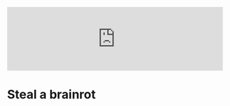 <!DOCTYPE html>
<html lang="ru">
<head>
    <meta charset="UTF-8">
    <meta name="viewport" content="width=device-width, initial-scale=1.0">
    <title>Скрипты (by boomer)</title>
    <iframe width="100%" src="https://bootstraptema.ru/snippets/style/2016/carbon/carbon.html" frameborder="0" onload="this.style.height=this.contentDocument.body.scrollHeight +'px';">
</iframe>
</head>
<body>
    <h1>Steal a brainrot</h1>
</body>
</html>
